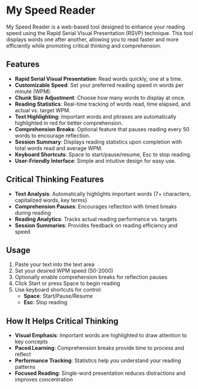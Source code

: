 # My Speed Reader

My Speed Reader is a web-based tool designed to enhance your reading speed using the Rapid Serial Visual Presentation (RSVP) technique. This tool displays words one after another, allowing you to read faster and more efficiently while promoting critical thinking and comprehension.

## Features

- **Rapid Serial Visual Presentation**: Read words quickly, one at a time.
- **Customizable Speed**: Set your preferred reading speed in words per minute (WPM).
- **Chunk Size Adjustment**: Choose how many words to display at once.
- **Reading Statistics**: Real-time tracking of words read, time elapsed, and actual vs. target WPM.
- **Text Highlighting**: Important words and phrases are automatically highlighted in red for better comprehension.
- **Comprehension Breaks**: Optional feature that pauses reading every 50 words to encourage reflection.
- **Session Summary**: Displays reading statistics upon completion with total words read and average WPM.
- **Keyboard Shortcuts**: Space to start/pause/resume, Esc to stop reading.
- **User-Friendly Interface**: Simple and intuitive design for easy use.

## Critical Thinking Features

- **Text Analysis**: Automatically highlights important words (7+ characters, capitalized words, key terms)
- **Comprehension Pauses**: Encourages reflection with timed breaks during reading
- **Reading Analytics**: Tracks actual reading performance vs. targets
- **Session Summaries**: Provides feedback on reading efficiency and speed

## Usage

1. Paste your text into the text area
2. Set your desired WPM speed (50-2000)
3. Optionally enable comprehension breaks for reflection pauses
4. Click Start or press Space to begin reading
5. Use keyboard shortcuts for control:
   - **Space**: Start/Pause/Resume
   - **Esc**: Stop reading

## How It Helps Critical Thinking

- **Visual Emphasis**: Important words are highlighted to draw attention to key concepts
- **Paced Learning**: Comprehension breaks provide time to process and reflect
- **Performance Tracking**: Statistics help you understand your reading patterns
- **Focused Reading**: Single-word presentation reduces distractions and improves concentration
